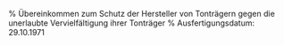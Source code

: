 % Übereinkommen zum Schutz der Hersteller von Tonträgern gegen die unerlaubte Vervielfältigung ihrer Tonträger
% Ausfertigungsdatum: 29.10.1971
 